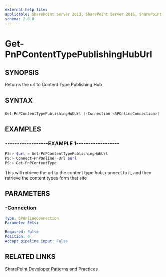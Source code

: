```yaml
---
external help file:
applicable: SharePoint Server 2013, SharePoint Server 2016, SharePoint Online
schema: 2.0.0
---
```

# Get-PnPContentTypePublishingHubUrl

## SYNOPSIS
Returns the url to Content Type Publishing Hub

## SYNTAX 

### 
```powershell
Get-PnPContentTypePublishingHubUrl [-Connection <SPOnlineConnection>]
```

## EXAMPLES

### ------------------EXAMPLE 1------------------
```powershell
PS:> $url = Get-PnPContentTypePublishingHubUrl
PS:> Connect-PnPOnline -Url $url
PS:> Get-PnPContentType

```

This will retrieve the url to the content type hub, connect to it, and then retrieve the content types form that site

## PARAMETERS

### -Connection


```yaml
Type: SPOnlineConnection
Parameter Sets: 

Required: False
Position: 0
Accept pipeline input: False
```

## RELATED LINKS

[SharePoint Developer Patterns and Practices](http://aka.ms/sppnp)